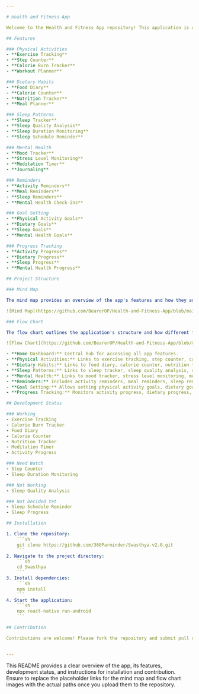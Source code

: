 ```yaml
---

# Health and Fitness App

Welcome to the Health and Fitness App repository! This application is designed to help users monitor and improve their physical activities, dietary habits, sleep patterns, and mental health. The app includes features for tracking progress, setting goals, and receiving reminders to stay on track with personal health and fitness objectives.

## Features

### Physical Activities
- **Exercise Tracking**
- **Step Counter**
- **Calorie Burn Tracker**
- **Workout Planner**

### Dietary Habits
- **Food Diary**
- **Calorie Counter**
- **Nutrition Tracker**
- **Meal Planner**

### Sleep Patterns
- **Sleep Tracker**
- **Sleep Quality Analysis**
- **Sleep Duration Monitoring**
- **Sleep Schedule Reminder**

### Mental Health
- **Mood Tracker**
- **Stress Level Monitoring**
- **Meditation Timer**
- **Journaling**

### Reminders
- **Activity Reminders**
- **Meal Reminders**
- **Sleep Reminders**
- **Mental Health Check-ins**

### Goal Setting
- **Physical Activity Goals**
- **Dietary Goals**
- **Sleep Goals**
- **Mental Health Goals**

### Progress Tracking
- **Activity Progress**
- **Dietary Progress**
- **Sleep Progress**
- **Mental Health Progress**

## Project Structure

### Mind Map

The mind map provides an overview of the app's features and how they are categorized:

![Mind Map](https://github.com/BearerOP/Health-and-Fitness-App/blob/main/path_to_mind_map_image)

### Flow Chart

The flow chart outlines the application's structure and how different features are interconnected:

![Flow Chart](https://github.com/BearerOP/Health-and-Fitness-App/blob/main/path_to_flow_chart_image)

- **Home Dashboard:** Central hub for accessing all app features.
- **Physical Activities:** Links to exercise tracking, step counter, calorie burn tracker, and workout planner.
- **Dietary Habits:** Links to food diary, calorie counter, nutrition tracker, and meal planner.
- **Sleep Patterns:** Links to sleep tracker, sleep quality analysis, sleep duration monitoring, and sleep schedule reminder.
- **Mental Health:** Links to mood tracker, stress level monitoring, meditation timer, and journaling.
- **Reminders:** Includes activity reminders, meal reminders, sleep reminders, and mental health check-ins.
- **Goal Setting:** Allows setting physical activity goals, dietary goals, sleep goals, and mental health goals.
- **Progress Tracking:** Monitors activity progress, dietary progress, sleep progress, and mental health progress.

## Development Status

### Working
- Exercise Tracking
- Calorie Burn Tracker
- Food Diary
- Calorie Counter
- Nutrition Tracker
- Meditation Timer
- Activity Progress

### Need Watch
- Step Counter
- Sleep Duration Monitoring

### Not Working
- Sleep Quality Analysis

### Not Decided Yet
- Sleep Schedule Reminder
- Sleep Progress

## Installation

1. Clone the repository:
    ```sh
    git clone https://github.com/360Parminder/Swasthya-v2.0.git
    ```
2. Navigate to the project directory:
    ```sh
    cd Swasthya
    ```
3. Install dependencies:
    ```sh
    npm install
    ```
4. Start the application:
    ```sh
    npx react-native run-android
    ```

## Contribution

Contributions are welcome! Please fork the repository and submit pull requests for any enhancements or bug fixes. Make sure to follow the code of conduct and guidelines for contributing.


---
```


This README provides a clear overview of the app, its features, development status, and instructions for installation and contribution. Ensure to replace the placeholder links for the mind map and flow chart images with the actual paths once you upload them to the repository.